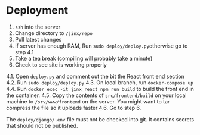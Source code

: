 # Deployment

1. `ssh` into the server
2. Change directory to `/jinx/repo`
3. Pull latest changes
4. If server has enough RAM, Run `sudo deploy/deploy.py`otherwise go to step 4.1
5. Take a tea break (compiling will probably take a minute)
6. Check to see site is working properly

4.1. Open `deploy.py` and comment out the bit the React front end section
4.2. Run `sudo deploy/deploy.py`
4.3. On local branch, run `docker-compose up`
4.4. Run `docker exec -it jinx_react npm run build` to build the front end in the container.
4.5. Copy the contents of `src/frontend/build` on your local machine to `/srv/www/frontend` on the server. You might want to tar compress the file so it uploads faster
4.6. Go to step 6.

The `deploy/django/.env` file must not be checked into git.
It contains secrets that should not be published.
